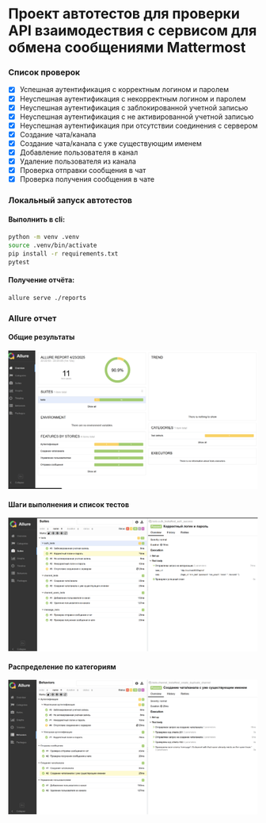 # Проект автотестов для проверки API взаимодествия с сервисом для обмена сообщениями Mattermost

### Список проверок

- [x] Успешная аутентификация с корректным логином и паролем
- [x] Неуспешная аутентификация с некорректным логином и паролем
- [x] Неуспешная аутентификация с заблокированной учетной записью
- [x] Неуспешная аутентификация с не активированной учетной записью
- [x] Неуспешная аутентификация при отсутствии соединения с сервером
- [x] Создание чата/канала
- [x] Создание чата/канала с уже существующим именем
- [x] Добавление пользователя в канал
- [x] Удаление пользователя из канала
- [x] Проверка отправки сообщения в чат
- [x] Проверка получения сообщения в чате

### Локальный запуск автотестов

#### Выполнить в cli:
```bash
python -m venv .venv
source .venv/bin/activate
pip install -r requirements.txt
pytest
```

#### Получение отчёта:
```bash
allure serve ./reports
```

### Allure отчет

#### Общие результаты
![allure_report_overview](pictures/1.png)

#### Шаги выполнения и список тестов
![allure_report_steps_and_cases](pictures/2.png)

#### Распределение по категориям
![allure_report_behaviors](pictures/3.png)
